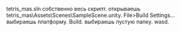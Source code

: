 tetris_mas.sln собственно весь скрипт.
открываешь tetris_mas\Assets\Scenes\SampleScene.unity.
File>Build Settings... выбираешь платформу. Build. выбираешь пустую папку.
wasd. 

